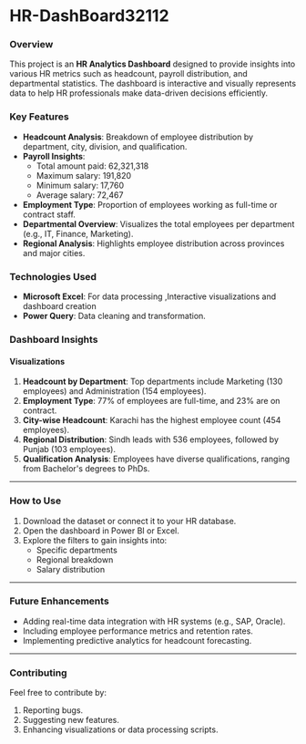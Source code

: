 # HR-DashBoard32112
### **Overview**
This project is an **HR Analytics Dashboard** designed to provide insights into various HR metrics such as headcount, payroll distribution, and departmental statistics. The dashboard is interactive and visually represents data to help HR professionals make data-driven decisions efficiently.

### **Key Features**
- **Headcount Analysis**: Breakdown of employee distribution by department, city, division, and qualification.
- **Payroll Insights**:
  - Total amount paid: 62,321,318
  - Maximum salary: 191,820
  - Minimum salary: 17,760
  - Average salary: 72,467
- **Employment Type**: Proportion of employees working as full-time or contract staff.
- **Departmental Overview**: Visualizes the total employees per department (e.g., IT, Finance, Marketing).
- **Regional Analysis**: Highlights employee distribution across provinces and major cities.

### **Technologies Used**
- **Microsoft Excel**: For data processing ,Interactive visualizations and dashboard creation
- **Power Query**: Data cleaning and transformation.

### **Dashboard Insights**
#### **Visualizations**
1. **Headcount by Department**: Top departments include Marketing (130 employees) and Administration (154 employees).
2. **Employment Type**: 77% of employees are full-time, and 23% are on contract.
3. **City-wise Headcount**: Karachi has the highest employee count (454 employees).
4. **Regional Distribution**: Sindh leads with 536 employees, followed by Punjab (103 employees).
5. **Qualification Analysis**: Employees have diverse qualifications, ranging from Bachelor's degrees to PhDs.

---

### **How to Use**
1. Download the dataset or connect it to your HR database.
2. Open the dashboard in Power BI or Excel.
3. Explore the filters to gain insights into:
   - Specific departments
   - Regional breakdown
   - Salary distribution

---

### **Future Enhancements**
- Adding real-time data integration with HR systems (e.g., SAP, Oracle).
- Including employee performance metrics and retention rates.
- Implementing predictive analytics for headcount forecasting.

---

### **Contributing**
Feel free to contribute by:
1. Reporting bugs.
2. Suggesting new features.
3. Enhancing visualizations or data processing scripts.
